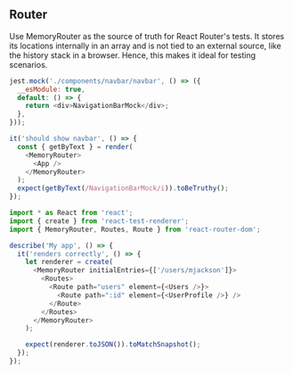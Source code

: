 ## Router

Use MemoryRouter as the source of truth for React Router's tests. It stores its locations internally in an array and is not tied to an external source, like the history stack in a browser. Hence, this makes it ideal for testing scenarios.

```js
jest.mock('./components/navbar/navbar', () => ({
  __esModule: true,
  default: () => {
    return <div>NavigationBarMock</div>;
  },
}));

it('should show navbar', () => {
  const { getByText } = render(
    <MemoryRouter>
      <App />
    </MemoryRouter>
  );
  expect(getByText(/NavigationBarMock/i)).toBeTruthy();
});
```

```js
import * as React from 'react';
import { create } from 'react-test-renderer';
import { MemoryRouter, Routes, Route } from 'react-router-dom';

describe('My app', () => {
  it('renders correctly', () => {
    let renderer = create(
      <MemoryRouter initialEntries={['/users/mjackson']}>
        <Routes>
          <Route path="users" element={<Users />}>
            <Route path=":id" element={<UserProfile />} />
          </Route>
        </Routes>
      </MemoryRouter>
    );

    expect(renderer.toJSON()).toMatchSnapshot();
  });
});
```
